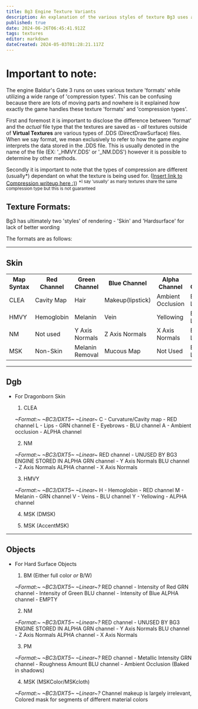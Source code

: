 ```yaml
---
title: Bg3 Engine Texture Variants
description: An explanation of the various styles of texture Bg3 uses and where it uses them
published: true
date: 2024-06-26T06:45:41.912Z
tags: textures
editor: markdown
dateCreated: 2024-05-03T01:28:21.117Z
---
```


# Important to note:

The engine Baldur's Gate 3 runs on uses various texture 'formats' while utilizing a wide range of 'compression types'. This can be confusing because there are lots of moving parts and nowhere is it explained *how* exactly the game handles these texture 'formats' and 'compression types'.

First and foremost it is important to disclose the difference between 'format' and the *actual* file type that the textures are saved as - *all* textures outside of **Virtual Textures** are various types of .DDS (DirectDrawSurface) files. When we say format, we mean exclusively to refer to how the game *engine* interprets the data stored in the .DDS file. This is usually denoted in the name of the file (EX: '_HMVY.DDS' or '_NM.DDS') however it is possible to determine by other methods. 

Secondly it is important to note that the types of compression are different (usually*) dependant on what the texture is being used for. ([Insert link to Compression writeup here :)](/Information/Textures/compression))
<sup>*I say 'usually' as many textures share the same compression type but this is not guaranteed</sup>

## Texture Formats:

Bg3 has ultimately two 'styles' of rendering - 'Skin' and 'Hardsurface' for lack of better wording

The formats are as follows:

---

## Skin
 <table>
  <tr>
    <th>Map Syntax</th>
    <th>Red Channel</th>
    <th>Green Channel</th>
    <th>Blue Channel</th>
    <th>Alpha Channel</th>
    <th>DDS Compresstion</th>
  </tr>
  <tr>
    <td>CLEA</td>
    <td>Cavity Map</td>
    <td>Hair</td>
    <td>Makeup(lipstick)</td>
    <td>Ambient Occlusion</td>
    <td>BC3/DXT5 Linear</td>
  </tr>
  <tr>
    <td>HMVY</td>
    <td>Hemoglobin</td>
    <td>Melanin</td>
    <td>Vein</td>
    <td>Yellowing</td>
    <td>BC3/DXT5 Linear</td>
  </tr>
    <tr>
    <td>NM</td>
    <td>Not used</td>
    <td>Y Axis Normals</td>
    <td>Z Axis Normals</td>
    <td>X Axis Normals</td>
    <td>BC3/DXT5 Linear</td>
  </tr>
    <tr>
    <td>MSK</td>
    <td>Non-Skin</td>
    <td>Melanin Removal</td>
    <td>Mucous Map</td>
    <td>Not Used</td>
    <td>BC1/DXT1 Linear</td>
  </tr>
</table> 



---



## Dgb
- For Dragonborn Skin


	1. CLEA

	*~Format:~* *~BC3/DXT5~ ~Linear~*
	C - Curvature/Cavity map - RED channel
  L - Lips  - GRN channel
	E - Eyebrows - BLU channel
  A - Ambient occlusion - ALPHA channel
  
	2. NM

	*~Format:~* *~BC3/DXT5~ ~Linear~*
	RED channel - UNUSED BY BG3 ENGINE STORED IN ALPHA
  GRN channel - Y Axis Normals
  BLU channel - Z Axis Normals
  ALPHA channel - X Axis Normals
  
	3. HMVY

	*~Format:~* *~BC3/DXT5~ ~Linear~*
	H - Hemoglobin - RED channel
  M - Melanin - GRN channel
  V - Veins - BLU channel
  Y - Yellowing - ALPHA channel

	4. MSK (DMSK)
   
	5. MSK (AccentMSK)
    
      
---
## Objects
- For Hard Surface Objects

	1. BM (Either full color *or* B/W)

	*~Format:~* *~BC3/DXT5~ ~Linear~?*
	RED channel - Intensity of Red
  GRN channel - Intensity of Green
  BLU channel - Intensity of Blue
  ALPHA channel - EMPTY

	2. NM

	*~Format:~* *~BC3/DXT5~ ~Linear~?*
	RED channel - UNUSED BY BG3 ENGINE STORED IN ALPHA
  GRN channel - Y Axis Normals
  BLU channel - Z Axis Normals
  ALPHA channel - X Axis Normals

	3. PM

	*~Format:~* *~BC3/DXT5~ ~Linear~?*
	RED channel - Metallic Intensity
  GRN channel - Roughness Amount
  BLU channel - Ambient Occlusion (Baked in shadows)


	4. MSK (MSKColor/MSKcloth)

	*~Format:~* *~BC3/DXT5~ ~Linear~?*
	Channel makeup is largely irrelevant, Colored mask for segments of different material colors
